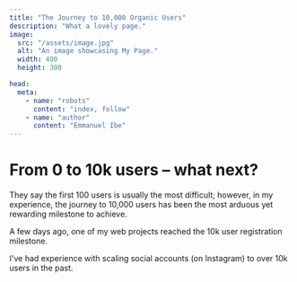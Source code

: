 ```yaml
---
title: "The Journey to 10,000 Organic Users"
description: "What a lovely page."
image:
  src: "/assets/image.jpg"
  alt: "An image showcasing My Page."
  width: 400
  height: 300

head:
  meta:
    - name: "robots"
      content: "index, follow"
    - name: "author"
      content: "Emmanuel Ibe"
---
```


# From 0 to 10k users – what next?

They say the first 100 users is usually the most difficult; however, in my experience, the journey to 10,000 users has been the most arduous yet rewarding milestone to achieve.

A few days ago, one of my web projects reached the 10k user registration milestone.

I've had experience with scaling social accounts (on Instagram) to over 10k users in the past.
